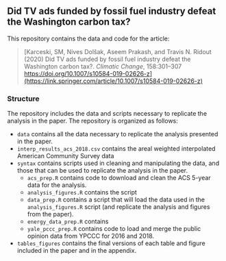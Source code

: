 ## Did TV ads funded by fossil fuel industry defeat the Washington carbon tax?

This repository contains the data and code for the article:

> [Karceski, SM, Nives Dolšak, Aseem Prakash, and Travis N. Ridout (2020) Did TV ads funded by fossil fuel industry defeat the Washington carbon tax?. *Climatic Change*, 158:301–307 https://doi.org/10.1007/s10584-019-02626-z](https://link.springer.com/article/10.1007/s10584-019-02626-z) 

### Structure 

The repository includes the data and scripts necessary to replicate the analysis in the paper. The repository is organized as follows: 

- `data` contains all the data necessary to replicate the analysis presented in the paper. 
 - `interp_results_acs_2018.csv` contains the areal weighted interpolated American Community Survey data 
- `syntax` contains scripts used in cleaning and manipulating the data, and those that can be used to replicate the analysis in the paper. 
  - `acs_prep.R` contains code to download and clean the ACS 5-year data for the analysis. 
  - `analysis_figures.R` contains the script 
  - `data_prep.R` contains a script that will load the data used in the `analysis_figures.R` script (and replicate the analysis and figures from the paper). 
  - `energy_data_prep.R` contains 
  - `yale_pccc_prep.R` contains code to load and merge the public opinion data from YPCCC for 2016 and 2018. 
- `tables_figures` contains the final versions of each table and figure included in the paper and in the appendix. 


